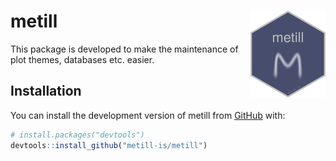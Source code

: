 
<!-- README.md is generated from README.Rmd. Please edit that file -->

# metill <img src="man/figures/logo.png" align="right" height="139" />

<!-- badges: start -->
<!-- badges: end -->

This package is developed to make the maintenance of plot themes,
databases etc. easier.

## Installation

You can install the development version of metill from
[GitHub](https://github.com/) with:

``` r
# install.packages("devtools")
devtools::install_github("metill-is/metill")
```
